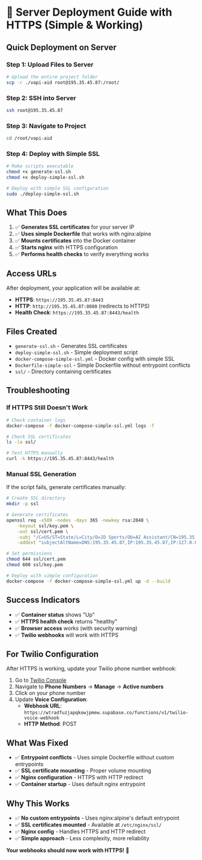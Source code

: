 # 🚀 Server Deployment Guide with HTTPS (Simple & Working)

## **Quick Deployment on Server**

### **Step 1: Upload Files to Server**

```bash
# Upload the entire project folder
scp -r ./vapi-aid root@195.35.45.87:/root/
```

### **Step 2: SSH into Server**

```bash
ssh root@195.35.45.87
```

### **Step 3: Navigate to Project**

```bash
cd /root/vapi-aid
```

### **Step 4: Deploy with Simple SSL**

```bash
# Make scripts executable
chmod +x generate-ssl.sh
chmod +x deploy-simple-ssl.sh

# Deploy with simple SSL configuration
sudo ./deploy-simple-ssl.sh
```

## **What This Does**

1. ✅ **Generates SSL certificates** for your server IP
2. ✅ **Uses simple Dockerfile** that works with nginx:alpine
3. ✅ **Mounts certificates** into the Docker container
4. ✅ **Starts nginx** with HTTPS configuration
5. ✅ **Performs health checks** to verify everything works

## **Access URLs**

After deployment, your application will be available at:

- **HTTPS**: `https://195.35.45.87:8443`
- **HTTP**: `http://195.35.45.87:8080` (redirects to HTTPS)
- **Health Check**: `https://195.35.45.87:8443/health`

## **Files Created**

- `generate-ssl.sh` - Generates SSL certificates
- `deploy-simple-ssl.sh` - Simple deployment script
- `docker-compose-simple-ssl.yml` - Docker config with simple SSL
- `Dockerfile-simple-ssl` - Simple Dockerfile without entrypoint conflicts
- `ssl/` - Directory containing certificates

## **Troubleshooting**

### **If HTTPS Still Doesn't Work**

```bash
# Check container logs
docker-compose -f docker-compose-simple-ssl.yml logs -f

# Check SSL certificates
ls -la ssl/

# Test HTTPS manually
curl -k https://195.35.45.87:8443/health
```

### **Manual SSL Generation**

If the script fails, generate certificates manually:

```bash
# Create SSL directory
mkdir -p ssl

# Generate certificates
openssl req -x509 -nodes -days 365 -newkey rsa:2048 \
    -keyout ssl/key.pem \
    -out ssl/cert.pem \
    -subj "/C=US/ST=State/L=City/O=JD Sports/OU=AI Assistant/CN=195.35.45.87" \
    -addext "subjectAltName=DNS:195.35.45.87,IP:195.35.45.87,IP:127.0.0.1,IP:0.0.0.0"

# Set permissions
chmod 644 ssl/cert.pem
chmod 600 ssl/key.pem

# Deploy with simple configuration
docker-compose -f docker-compose-simple-ssl.yml up -d --build
```

## **Success Indicators**

- ✅ **Container status** shows "Up"
- ✅ **HTTPS health check** returns "healthy"
- ✅ **Browser access** works (with security warning)
- ✅ **Twilio webhooks** will work with HTTPS

## **For Twilio Configuration**

After HTTPS is working, update your Twilio phone number webhook:

1. Go to [Twilio Console](https://console.twilio.com/)
2. Navigate to **Phone Numbers** → **Manage** → **Active numbers**
3. Click on your phone number
4. Update **Voice Configuration**:
   - **Webhook URL**: `https://wtradfuzjapqkowjpmew.supabase.co/functions/v1/twilio-voice-webhook`
   - **HTTP Method**: POST

## **What Was Fixed**

- ✅ **Entrypoint conflicts** - Uses simple Dockerfile without custom entrypoints
- ✅ **SSL certificate mounting** - Proper volume mounting
- ✅ **Nginx configuration** - HTTPS with HTTP redirect
- ✅ **Container startup** - Uses default nginx entrypoint

## **Why This Works**

- ✅ **No custom entrypoints** - Uses nginx:alpine's default entrypoint
- ✅ **SSL certificates mounted** - Available at `/etc/nginx/ssl/`
- ✅ **Nginx config** - Handles HTTPS and HTTP redirect
- ✅ **Simple approach** - Less complexity, more reliability

**Your webhooks should now work with HTTPS!** 🚀
